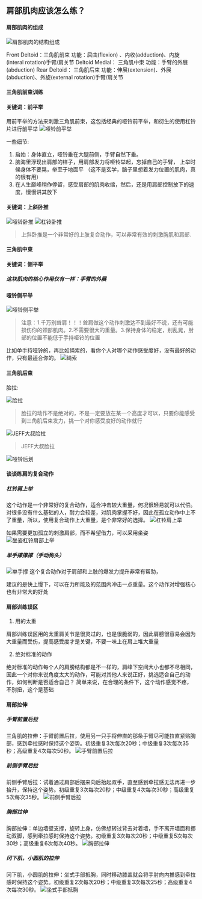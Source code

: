 ## 肩部肌肉应该怎么练？

#### 肩部肌肉的组成
![肩部肌肉的结构组成](img/shoulder/肩部肌肉的结构组成.gif)


Front Deltoid：三角肌前束
功能：屈曲(flexion) 、内收(adduction)、内旋(interal rotation)手臂/肩关节
Deltoid Medial： 三角肌中束
功能：手臂的外展(abduction)
Rear Deltoid： 三角肌后束
功能：伸展(extension)、外展(abduction)、外旋(external rotation)手臂/肩关节

#### 三角肌前束训练

#### 关键词：前平举

用前平举的方法来刺激三角肌前束，这包括经典的哑铃前平举，和衍生的使用杠铃片进行前平举
![哑铃前平举](img/shoulder/哑铃前平举.gif)

一些细节:
1. 启始：身体直立，哑铃垂在大腿前侧，手臂自然下垂。
2. 脑海里浮现出肩部的样子，用肩部发力将哑铃举起，忘掉自己的手臂， 上举时候身体不要晃，举至于地面平 （这不是玄学，脑子里想着发力位置的肌肉，真的很有用）
3. 在人生巅峰稍作停留，感受肩部的肌肉收缩，然后，还是用肩部控制放下的速度，慢慢讲其放下

#### 关键词：上斜卧推
![哑铃卧推](img/shoulder/哑铃卧推.gif)
![杠铃卧推](img/shoulder/杠铃卧推.gif)
>上斜卧推是一个非常好的上肢复合动作，可以非常有效的刺激胸肌和肩部.

#### 三角肌中束

#### 关键词：侧平举

##### 这块肌肉的核心作用仅有一样：手臂的外展

#### 哑铃侧平举
![哑铃侧平举](img/shoulder/哑铃侧平举.gif)
>注意：1.千万别耸肩！！！耸肩做这个动作刺激达不到最好不说，还有可能损伤你的颈部肌肉。2.不需要很大的重量。3.保持身体的稳定，别乱晃，肘部的位置不能低于手持哑铃的位置

比如单手持哑铃的，再比如绳索的，看你个人对哪个动作感受度好，没有最好的动作，只有最适合你的。
![绳索](img/shoulder/绳索.gif)

#### 三角肌后束
脸拉:

![脸拉](img/shoulder/脸拉.gif)
>脸拉的动作不是绝对的，不是一定要放在某一个高度才可以，只要你能感受到三角肌后束发力，挑一个对你感受度好的动作就行

![JEFF大叔脸拉](img/shoulder/JEFF大叔脸拉.gif)
>JEFF大叔脸拉

![哑铃后划](img/shoulder/哑铃后划.gif)


#### 谈谈练肩的复合动作
##### 杠铃肩上举
这个动作是一个非常好的复合动作，适合冲击较大重量，何况很轻易就可以代偿。 对很多没有什么基础的人，耐力会较差，对肌肉掌握不好，因此在孤立动作中上不了重量，所以，使用复合动作上大重量，是个非常好的选择。
![杠铃肩上举](img/shoulder/杠铃肩上举.gif)

如果需要更加孤立的刺激肩部，而不希望借力，可以采用坐姿
![坐姿杠铃肩部上举](img/shoulder/坐姿杠铃肩部上举.gif)


##### 单手撑撑撑（手动狗头）
![单手撑](img/shoulder/单手撑.gif)
这个复合动作对于肩部和上肢的爆发力提升非常有帮助，

建议的是快上慢下，可以在力所能及的范围内冲击一点重量。这个动作对增强核心也有非常大的好处

#### 肩部训练误区
1. 用的太重

 肩部训练误区用的太重肩关节是很灵过的，也是很脆弱的，因此肩膀很容易会因为大重量而受伤，提高感受度才是关键，不要一味上在肩上堆大重量

2.  绝对标准的动作

  绝对标准的动作每个人的肩膀结构都是不一样的，肩峰下空间大小也都不尽相同，因此一个对你来说角度太大的动作，可能对其他人来说正好，挑选适合自己的动作，如何判断是否适合自己？ 简单来说，在合理的条件下，这个动作感觉不疼，不别扭，这个是基础


#### 肩部拉伸

##### 手臂前置后拉
三角肌的拉伸：手臂前置后拉，使用另一只手将伸直的那条手臂尽可能拉直紧贴胸部，感到牵拉感时保持这个姿势。初级重复3次每次20秒；中级重复3次每次35秒；高级重复4次每次50秒。
![手臂前置后拉](img/shoulder/手臂前置后拉.jpg)


##### 前侧手臂后拉
前侧手臂后拉：试着通过肩部后摆来向后抬起双手，直至感到牵拉感无法再进一步抬升，保持这个姿势。初级重复3次每次20秒；中级重复4次每次30秒；高级重复5次每次35秒。
![前侧手臂后拉](img/shoulder/前侧手臂后拉.jpg)

##### 胸部拉伸
胸部拉伸：单边墙壁支撑，旋转上身，仿佛想转过背去对着墙，手不离开墙面和挪动双脚，感到牵拉感时保持这个姿势。初级重复3次每次20秒；中级重复5次每次30秒；高级重复6次每次40秒。
![胸部拉伸](img/shoulder/胸部拉伸.jpg)

##### 冈下肌，小圆肌的拉伸
冈下肌，小圆肌的拉伸：坐式手部抵胸，同时移动膝盖就会将手肘向内推感到牵拉感时保持这个姿势。初级重复2次每次20秒；中级重复3次每次25秒；高级重复4次每次30秒。
![坐式手部抵胸](img/shoulder/坐式手部抵胸.jpg)